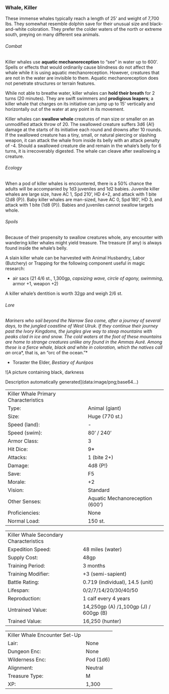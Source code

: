 ### Whale, Killer

These immense whales typically reach a length of 25' and weight of 7,700 lbs. They somewhat resemble dolphin save for their unusual size and black-and-white coloration. They prefer the colder waters of the north or extreme south, preying on many different sea animals.

###### Combat

Killer whales use **aquatic mechanoreception** to “see” in water up to 600’. Spells or effects that would ordinarily cause blindness do not affect the whale while it is using aquatic mechanoreception. However, creatures that are not in the water are invisible to them. Aquatic mechanoreception does not penetrate structures or terrain features.

While not able to breathe water, killer whales can **hold their breath** for 2 turns (20 minutes). They are swift swimmers and **prodigious leapers**; a killer whale that charges on its initiative can jump up to 15’ vertically and horizontally out of the water at any point in its movement.

Killer whales can **swallow whole** creatures of man size or smaller on an unmodified attack throw of 20. The swallowed creature suffers 3d6 {A!} damage at the starts of its initiative each round and drowns after 10 rounds. If the swallowed creature has a tiny, small, or natural piercing or slashing weapon, it can attack the whale from inside its belly with an attack penalty of -4. Should a swallowed creature die and remain in the whale’s belly for 6 turns, it is irrecoverably digested. The whale can cleave after swallowing a creature.

###### Ecology

When a pod of killer whales is encountered, there is a 50% chance the adults will be accompanied by 1d3 juveniles and 1d2 babies. Juvenile killer whales are large size, have AC 1, Spd 210’, HD 4+2, and attack with 1 bite (2d8 {P}). Baby killer whales are man-sized, have AC 0, Spd 180’, HD 3, and attack with 1 bite (1d8 {P}). Babies and juveniles cannot swallow targets whole.

###### Spoils

Because of their propensity to swallow creatures whole, any encounter with wandering killer whales might yield treasure. The treasure (if any) is always found inside the whale’s belly.

A slain killer whale can be harvested with Animal Husbandry, Labor (Butchery) or Trapping for the following component useful in magic research:

* air sacs (21 4/6 st., 1,300gp, *capsizing wave, circle of agony, swimming*, armor +1, weapon +2)

A killer whale’s dentition is worth 32gp and weigh 2/6 st.

###### Lore

*Mariners who sail beyond the Narrow Sea come, after a journey of several days, to the jungled coastline of West Ulruk. If they continue their journey past the Ivory Kingdoms, the jungles give way to steep mountains with peaks clad in ice and snow. The cold waters at the foot of these mountains are home to strange creatures unlike any found in the Ammas Aurë. Among these is a fierce whale, black and white in coloration, which the natives call an* orca*, that is, an “orc of the ocean.”*

* Toraster the Elder, *Bestiary of Aurëpos*

![A picture containing black, darkness

Description automatically generated](data:image/png;base64...)

|  |  |
| --- | --- |
| Killer Whale Primary Characteristics | |
| Type: | Animal (giant) |
| Size: | Huge (770 st.) |
| Speed (land): | - |
| Speed (swim): | 80’ / 240’ |
| Armor Class: | 3 |
| Hit Dice: | 9\* |
| Attacks: | 1 (bite 2+) |
| Damage: | 4d8 {P!} |
| Save: | F5 |
| Morale: | +2 |
| Vision: | Standard |
| Other Senses: | Aquatic Mechanoreception (600’) |
| Proficiencies: | None |
| Normal Load: | 150 st. |

|  |  |
| --- | --- |
| Killer Whale Secondary Characteristics | |
| Expedition Speed: | 48 miles (water) |
| Supply Cost: | 48gp |
| Training Period: | 3 months |
| Training Modifier: | +3 (semi-sapient) |
| Battle Rating: | 0.719 (individual), 14.5 (unit) |
| Lifespan: | 0/2/7/14/20/30/40/50 |
| Reproduction: | 1 calf every 4 years |
| Untrained Value: | 14,250gp (A) /1,100gp (J) / 600gp (B) |
| Trained Value: | 16,250 (hunter) |

|  |  |
| --- | --- |
| Killer Whale Encounter Set-Up | |
| Lair: | None |
| Dungeon Enc: | None |
| Wilderness Enc: | Pod (1d6) |
| Alignment: | Neutral |
| Treasure Type: | M |
| XP: | 1,300 |
